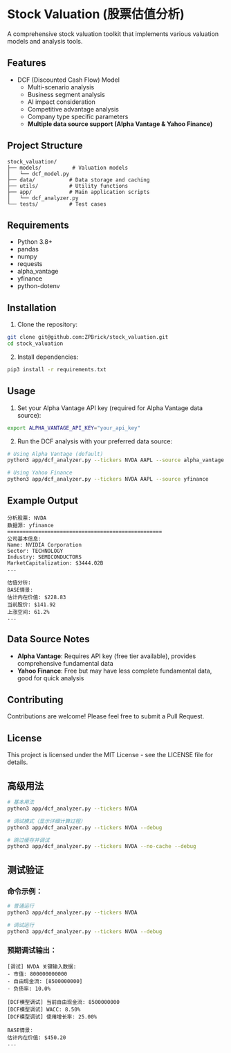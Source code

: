 # Stock Valuation (股票估值分析)

A comprehensive stock valuation toolkit that implements various valuation models and analysis tools.

## Features

- DCF (Discounted Cash Flow) Model
  - Multi-scenario analysis
  - Business segment analysis
  - AI impact consideration
  - Competitive advantage analysis
  - Company type specific parameters
  - **Multiple data source support (Alpha Vantage & Yahoo Finance)**

## Project Structure

```
stock_valuation/
├── models/          # Valuation models
│   └── dcf_model.py
├── data/           # Data storage and caching
├── utils/          # Utility functions
├── app/            # Main application scripts
│   └── dcf_analyzer.py
└── tests/          # Test cases
```

## Requirements

- Python 3.8+
- pandas
- numpy
- requests
- alpha_vantage
- yfinance
- python-dotenv

## Installation

1. Clone the repository:
```bash
git clone git@github.com:ZPBrick/stock_valuation.git
cd stock_valuation
```

2. Install dependencies:
```bash
pip3 install -r requirements.txt
```

## Usage

1. Set your Alpha Vantage API key (required for Alpha Vantage data source):
```bash
export ALPHA_VANTAGE_API_KEY="your_api_key"
```

2. Run the DCF analysis with your preferred data source:
```bash
# Using Alpha Vantage (default)
python3 app/dcf_analyzer.py --tickers NVDA AAPL --source alpha_vantage

# Using Yahoo Finance
python3 app/dcf_analyzer.py --tickers NVDA AAPL --source yfinance
```

## Example Output

```
分析股票: NVDA
数据源: yfinance
==================================================
公司基本信息:
Name: NVIDIA Corporation
Sector: TECHNOLOGY
Industry: SEMICONDUCTORS
MarketCapitalization: $3444.02B
...

估值分析:
BASE情景:
估计内在价值: $228.83
当前股价: $141.92
上涨空间: 61.2%
...
```

## Data Source Notes

- **Alpha Vantage**: Requires API key (free tier available), provides comprehensive fundamental data
- **Yahoo Finance**: Free but may have less complete fundamental data, good for quick analysis

## Contributing

Contributions are welcome! Please feel free to submit a Pull Request.

## License

This project is licensed under the MIT License - see the LICENSE file for details.

## 高级用法

```bash
# 基本用法
python3 app/dcf_analyzer.py --tickers NVDA

# 调试模式（显示详细计算过程）
python3 app/dcf_analyzer.py --tickers NVDA --debug

# 跳过缓存并调试
python3 app/dcf_analyzer.py --tickers NVDA --no-cache --debug
```

## 测试验证

### 命令示例：
```bash
# 普通运行
python3 app/dcf_analyzer.py --tickers NVDA

# 调试运行
python3 app/dcf_analyzer.py --tickers NVDA --debug
```

### 预期调试输出：
```
[调试] NVDA 关键输入数据:
- 市值: 800000000000
- 自由现金流: [8500000000]
- 负债率: 10.0%

[DCF模型调试] 当前自由现金流: 8500000000
[DCF模型调试] WACC: 8.50%
[DCF模型调试] 使用增长率: 25.00%

BASE情景:
估计内在价值: $450.20
...
```